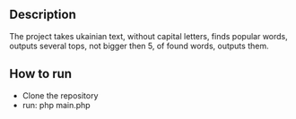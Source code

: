 ## Description
The project takes ukainian text, without capital letters, finds popular words,
outputs several tops, not bigger then 5, of found words, outputs them. 

## How to run
* Clone the repository
* run: php main.php